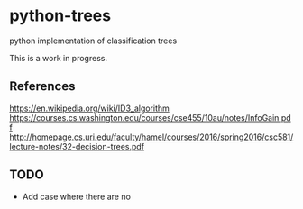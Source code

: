 # python-trees
python implementation of classification trees

This is a work in progress. 

## References
https://en.wikipedia.org/wiki/ID3_algorithm
https://courses.cs.washington.edu/courses/cse455/10au/notes/InfoGain.pdf
http://homepage.cs.uri.edu/faculty/hamel/courses/2016/spring2016/csc581/lecture-notes/32-decision-trees.pdf

## TODO
- Add case where there are no
